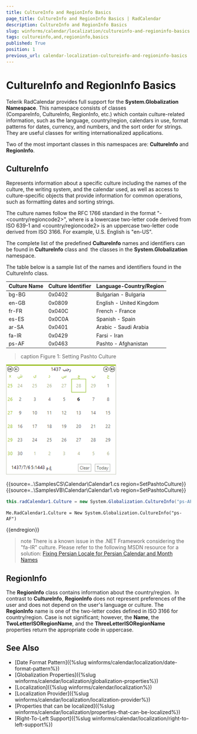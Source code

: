 ```yaml
---
title: CultureInfo and RegionInfo Basics
page_title: CultureInfo and RegionInfo Basics | RadCalendar
description: CultureInfo and RegionInfo Basics
slug: winforms/calendar/localization/cultureinfo-and-regioninfo-basics
tags: cultureinfo,and,regioninfo,basics
published: True
position: 1
previous_url: calendar-localization-cultureinfo-and-regioninfo-basics
---
```


# CultureInfo and RegionInfo Basics

Telerik RadCalendar provides full support for the __System.Globalization Namespace__. This namespace consists of classes (CompareInfo, CultureInfo, RegionInfo, etc.) which contain culture-related information, such as the language, country/region, calendars in use, format patterns for dates, currency, and numbers, and the sort order for strings. They are useful classes for writing internationalized applications.

Two of the most important classes in this namespaces are: __CultureInfo__ and __RegionInfo__. 

## CultureInfo

Represents information about a specific culture including the names of the culture, the writing system, and the calendar used, as well as access to culture-specific objects that provide information for common operations, such as formatting dates and sorting strings.

The culture names follow the RFC 1766 standard in the format "<languagecode2>-<country/regioncode2>", where <languagecode2> is a lowercase two-letter code derived from ISO 639-1 and <country/regioncode2> is an uppercase two-letter code derived from ISO 3166. For example, U.S. English is "en-US".

The complete list of the predefined __CultureInfo__ names and identifiers can be found in __CultureInfo__ class and  the classes in the __System.Globalization__ namespace.

The table below is a sample list of the names and identifiers found in the CultureInfo class.

| Culture Name | Culture Identifier | Language-Country/Region |
| ------- | ------- | ------- |
|bg-BG|0x0402|Bulgarian - Bulgaria|
|en-GB|0x0809|English - United Kingdom|
|fr-FR|0x040C|French - France|
|es-ES|0x0C0A|Spanish - Spain|
|ar-SA|0x0401|Arabic - Saudi Arabia|
|fa-IR|0x0429|Farsi - Iran|
|ps-AF|0x0463|Pashto - Afghanistan|

>caption Figure 1: Setting Pashto Culture

![calendar-localization-cultureinfo-and-regioninfo-basics 001](images/calendar-localization-cultureinfo-and-regioninfo-basics001.png)

{{source=..\SamplesCS\Calendar\Calendar1.cs region=SetPashtoCulture}} 
{{source=..\SamplesVB\Calendar\Calendar1.vb region=SetPashtoCulture}} 

````C#
this.radCalendar1.Culture = new System.Globalization.CultureInfo("ps-AF");

````
````VB.NET
Me.RadCalendar1.Culture = New System.Globalization.CultureInfo("ps-AF")

````

{{endregion}} 

>note There is a known issue in the .NET Framework considering the "fa-IR" culture. Please refer to the following MSDN resource for a solution: [Fixing Persian Locale for Persian Calendar and Month Names](https://code.msdn.microsoft.com/Fixing-Persian-Locale-for-6e66e044)


## RegionInfo

The __RegionInfo__ class contains information about the country/region.  In contrast to __CultureInfo__, __RegionInfo__ does not represent preferences of the user and does not depend on the user's language or culture. The __RegionInfo__ name is one of the two-letter codes defined in ISO 3166 for country/region. Case is not significant; however, the __Name__, the __TwoLetterISORegionName__, and the __ThreeLetterISORegionName__ properties return the appropriate code in uppercase.

## See Also

* [Date Format Pattern]({%slug winforms/calendar/localization/date-format-pattern%})
* [Globalization Properties]({%slug winforms/calendar/localization/globalization-properties%})
* [Localization]({%slug  winforms/calendar/localization%})
* [Localization Provider]({%slug winforms/calendar/localization/localization-provider%})
* [Properties that can be localized]({%slug winforms/calendar/localization/properties-that-can-be-localized%})
* [Right-To-Left Support]({%slug winforms/calendar/localization/right-to-left-support%})
